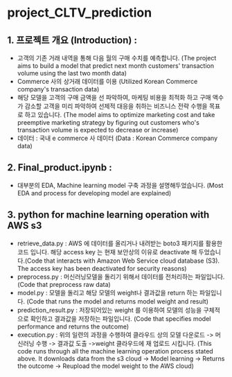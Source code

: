 # project_CLTV_prediction

## 1. 프로젝트 개요 (Introduction) : 

- 고객의 기존 거래 내역을 통해 다음 월의 구매 수치를 예측합니다. (The project aims to build a model that predict next month customers' transaction volume using the last two month data)
- Commerce 사의 상거래 데이터를 이용 (Utilized Korean Commerce company's transaction data)
- 해당 모델을 고객의 구매 금액을 선 파악하여, 마케팅 비용을 최적화 하고 구매 액수가 감소할 고객을 미리 파악하여 선제적 대응을 취하는 비즈니스 전략 수행을 목표로 하고 있습니다. (The model aims to optimize marketing cost and take preemptive marketing strategy by figuring out customers who's transaction volume is expected to decrease or increase)
- 데이터 : 국내 e commerce 사 데이터 (Data : Korean Commerce company data)

## 2. Final_product.ipynb : 

- 대부분의 EDA, Machine learning model 구축 과정을 설명해두었습니다. (Most EDA and process for developing model are explained)

## 3. python for machine learning operation with AWS s3
- retrieve_data.py
: AWS 에 데이터를 올리거나 내려받는 boto3 패키지를 활용한 코드 입니다. 해당 access key 는 현재 보안상의 이유로 deactivate 해 두었습니다.(Code that interacts with Amazon Web Service cloud database (S3). The access key has been deactivated for security reasons)
- preprocess.py
: 머신러닝모델을 돌리기 위해서 데이터를 전처리하는 파일입니다. (Code that preprocess raw data)
- model.py
: 모델을 돌리고 해당 모델의 weight나 결과값을 return 하는 파일입니다. (Code that runs the model and returns model weight and result)
- prediction_result.py
: 저장되어있는 weight 를 이용하여 모델의 성능을 구체적으로 확인하고 결과값을 저장하는 파일입니다. (Code that specifies model performance and returns the outcome)
- execution.py
: 위의 일련의 과정을 수행하여 클라우드 상의 모델 다운로드 -> 머신러닝 수행 -> 결과값 도출 ->weight 클라우드에 재 업로드 시킵니다. (This code runs through all the machine learning operation process stated above. It downloads data from the s3 cloud -> Model learning -> Returns the outcome -> Reupload the model weight to the AWS cloud)

